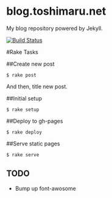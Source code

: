 blog.toshimaru.net
===========
My blog repository powered by Jekyll.

[![Build Status](https://travis-ci.org/toshimaru/blog.toshimaru.net.png?branch=master)](https://travis-ci.org/toshimaru/blog.toshimaru.net)

#Rake Tasks

##Create new post

    $ rake post

And then, title new post.

##Initial setup

    $ rake setup

##Deploy to gh-pages

    $ rake deploy

##Serve static pages

    $ rake serve

TODO
----
* Bump up font-awosome

